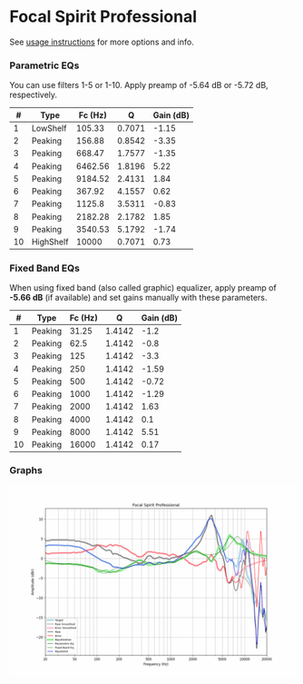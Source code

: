# Focal Spirit Professional
See [usage instructions](https://github.com/jaakkopasanen/AutoEq#usage) for more options and info.

### Parametric EQs
You can use filters 1-5 or 1-10. Apply preamp of -5.64 dB or -5.72 dB, respectively.

|   # | Type      |   Fc (Hz) |      Q |   Gain (dB) |
|-----|-----------|-----------|--------|-------------|
|   1 | LowShelf  |    105.33 | 0.7071 |       -1.15 |
|   2 | Peaking   |    156.88 | 0.8542 |       -3.35 |
|   3 | Peaking   |    668.47 | 1.7577 |       -1.35 |
|   4 | Peaking   |   6462.56 | 1.8196 |        5.22 |
|   5 | Peaking   |   9184.52 | 2.4131 |        1.84 |
|   6 | Peaking   |    367.92 | 4.1557 |        0.62 |
|   7 | Peaking   |   1125.8  | 3.5311 |       -0.83 |
|   8 | Peaking   |   2182.28 | 2.1782 |        1.85 |
|   9 | Peaking   |   3540.53 | 5.1792 |       -1.74 |
|  10 | HighShelf |  10000    | 0.7071 |        0.73 |

### Fixed Band EQs
When using fixed band (also called graphic) equalizer, apply preamp of **-5.66 dB** (if available) and set gains manually with these parameters.

|   # | Type    |   Fc (Hz) |      Q |   Gain (dB) |
|-----|---------|-----------|--------|-------------|
|   1 | Peaking |     31.25 | 1.4142 |       -1.2  |
|   2 | Peaking |     62.5  | 1.4142 |       -0.8  |
|   3 | Peaking |    125    | 1.4142 |       -3.3  |
|   4 | Peaking |    250    | 1.4142 |       -1.59 |
|   5 | Peaking |    500    | 1.4142 |       -0.72 |
|   6 | Peaking |   1000    | 1.4142 |       -1.29 |
|   7 | Peaking |   2000    | 1.4142 |        1.63 |
|   8 | Peaking |   4000    | 1.4142 |        0.1  |
|   9 | Peaking |   8000    | 1.4142 |        5.51 |
|  10 | Peaking |  16000    | 1.4142 |        0.17 |

### Graphs
![](./Focal%20Spirit%20Professional.png)
